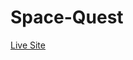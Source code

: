 # Space-Quest
[Live Site](https://punith-kk.github.io/Space-Quest/cute-solar-system-with-css/dist/index.html)
